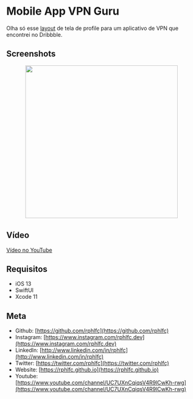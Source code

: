 # Mobile App VPN Guru
Olha só esse [layout](https://dribbble.com/shots/14140729-vpn-app) de tela de profile para um aplicativo de VPN que encontrei no Dribbble.

## Screenshots
<p align="center">
    <img src="https://user-images.githubusercontent.com/16376748/93274091-e144fc00-f78f-11ea-8ac3-b5b7b11052eb.png" width="400">&nbsp;
</p>
 
## Vídeo
[Vídeo no YouTube](https://youtu.be/FZ7E3eoNgBQ)

## Requisitos
- iOS 13
- SwiftUI
- Xcode 11

## Meta
- Github: [https://github.com/rphlfc](https://github.com/rphlfc)
- Instagram: [https://www.instagram.com/rphlfc.dev](https://www.instagram.com/rphlfc.dev)
- LinkedIn: [http://www.linkedin.com/in/rphlfc](http://www.linkedin.com/in/rphlfc)
- Twitter: [https://twitter.com/rphlfc](https://twitter.com/rphlfc)
- Website: [https://rphlfc.github.io](https://rphlfc.github.io)
- Youtube: [https://www.youtube.com/channel/UC7UXnCqiqsV4R9lCwKh-rwg](https://www.youtube.com/channel/UC7UXnCqiqsV4R9lCwKh-rwg)
